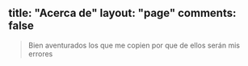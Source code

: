 title: "Acerca de"
layout: "page"
comments: false
---

> Bien aventurados los que me copien por que de ellos serán mis errores

